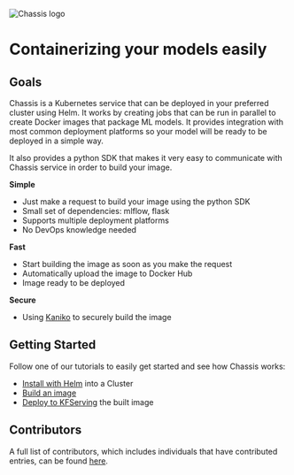 ![Chassis logo](https://github.com/modzy/chassis/blob/main/docs/docs/images/chassis-logo.png)

# Containerizing your models easily

## Goals

Chassis is a Kubernetes service that can be deployed in your preferred cluster using Helm. It works by creating jobs that can be run in parallel to create Docker images that package ML models. It provides integration with most common deployment platforms so your model will be ready to be deployed in a simple way.

It also provides a python SDK that makes it very easy to communicate with Chassis service in order to build your image.

**Simple**

- Just make a request to build your image using the python SDK
- Small set of dependencies: mlflow, flask
- Supports multiple deployment platforms
- No DevOps knowledge needed

**Fast**

- Start building the image as soon as you make the request
- Automatically upload the image to Docker Hub
- Image ready to be deployed

**Secure**

- Using [Kaniko](https://github.com/GoogleContainerTools/kaniko/) to securely build the image

## Getting Started

Follow one of our tutorials to easily get started and see how Chassis works:

- [Install with Helm](https://modzy.github.io/chassis/tutorials/devops-deploy) into a Cluster
- [Build an image](https://modzy.github.io/chassis/tutorials/ds-connect)
- [Deploy to KFServing](https://modzy.github.io/chassis/tutorials/ds-deploy) the built image

## Contributors

A full list of contributors, which includes individuals that have contributed entries, can be found [here](https://github.com/modzy/chassis/graphs/contributors).
